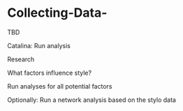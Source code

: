 # Collecting-Data-

TBD

Catalina: Run analysis

Research

What factors influence style?

Run analyses for all potential factors

Optionally: Run a network analysis based on the stylo data